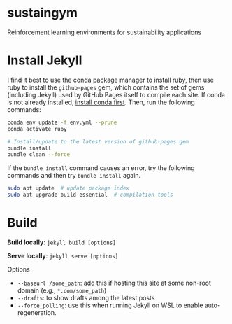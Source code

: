 # sustaingym
Reinforcement learning environments for sustainability applications

# Install Jekyll

I find it best to use the conda package manager to install ruby, then use ruby to install the `github-pages` gem, which contains the set of gems (including Jekyll) used by GitHub Pages itself to compile each site. If conda is not already installed, [install conda first](https://docs.conda.io/en/latest/miniconda.html). Then, run the following commands:

```bash
conda env update -f env.yml --prune
conda activate ruby

# Install/update to the latest version of github-pages gem
bundle install
bundle clean --force
```

If the `bundle install` command causes an error, try the following commands and then try `bundle install` again.

```bash
sudo apt update  # update package index
sudo apt upgrade build-essential  # compilation tools
```

# Build

**Build locally**: `jekyll build [options]`

**Serve locally**: `jekyll serve [options]`

Options
- `--baseurl /some_path`: add this if hosting this site at some non-root domain (e.g., `*.com/some_path`)
- `--drafts`: to show drafts among the latest posts
- `--force_polling`: use this when running Jekyll on WSL to enable auto-regeneration.